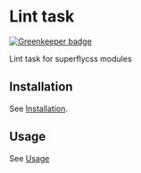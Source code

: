 # Lint task

[![Greenkeeper badge](https://badges.greenkeeper.io/superflycss/task-lint.svg)](https://greenkeeper.io/)

Lint task for superflycss modules

## Installation

See [Installation](https://github.com/superflycss/superflycss/#installation).

## Usage

See [Usage](https://github.com/superflycss/superflycss/#usage)
